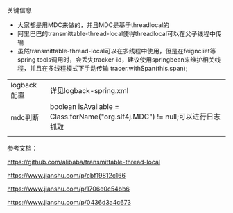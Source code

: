 关键信息

- 大家都是用MDC来做的，并且MDC是基于threadlocal的
- 阿里巴巴的transmittable-thread-local使得threadlocal可以在父子线程中传输
- 虽然transmittable-thread-local可以在多线程中使用，但是在feigncliet等spring tools调用时，会丢失tracker-id，建议使用springbean来维护相关线程，并且在多线程模式下手动传输 tracer.withSpan(this.span);

|             |                                                              |
| ----------- | ------------------------------------------------------------ |
| logback配置 | 详见logback-spring.xml                                       |
| mdc判断     | boolean isAvailable = Class.forName("org.slf4j.MDC") != null;可以进行日志抓取 |
|             |                                                              |



参考文档：

https://github.com/alibaba/transmittable-thread-local

https://www.jianshu.com/p/cbf19812c166

https://www.jianshu.com/p/1706e0c54bb6

https://www.jianshu.com/p/0436d3a4c673